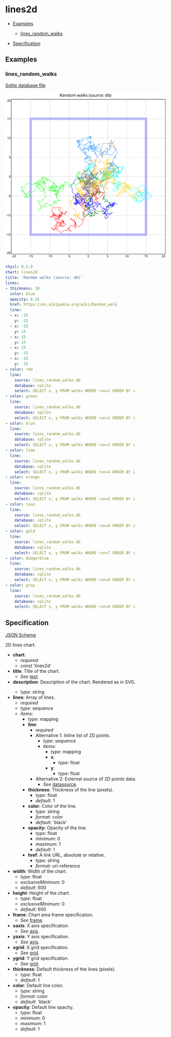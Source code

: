 # lines2d

- [Examples](#examples)
  - [lines_random_walks](#lines_random_walks)

- [Specification](#specification)

## Examples

### lines_random_walks

[Sqlite database file](lines_random_walks.db)

![lines_random_walks SVG](lines_random_walks.svg)

```yaml
chysl: 0.5.0
chart: lines2d
title: 'Random walks (source: db)'
lines:
- thickness: 10
  color: blue
  opacity: 0.25
  href: https://en.wikipedia.org/wiki/Random_walk
  line:
  - x: -15
    y: -15
  - x: -15
    y: 15
  - x: 15
    y: 15
  - x: 15
    y: -15
  - x: -15
    y: -15
- color: red
  line:
    source: lines_random_walks.db
    database: sqlite
    select: SELECT x, y FROM walks WHERE run=1 ORDER BY i
- color: green
  line:
    source: lines_random_walks.db
    database: sqlite
    select: SELECT x, y FROM walks WHERE run=2 ORDER BY i
- color: blue
  line:
    source: lines_random_walks.db
    database: sqlite
    select: SELECT x, y FROM walks WHERE run=3 ORDER BY i
- color: lime
  line:
    source: lines_random_walks.db
    database: sqlite
    select: SELECT x, y FROM walks WHERE run=4 ORDER BY i
- color: orange
  line:
    source: lines_random_walks.db
    database: sqlite
    select: SELECT x, y FROM walks WHERE run=5 ORDER BY i
- color: cyan
  line:
    source: lines_random_walks.db
    database: sqlite
    select: SELECT x, y FROM walks WHERE run=6 ORDER BY i
- color: gold
  line:
    source: lines_random_walks.db
    database: sqlite
    select: SELECT x, y FROM walks WHERE run=7 ORDER BY i
- color: dodgerblue
  line:
    source: lines_random_walks.db
    database: sqlite
    select: SELECT x, y FROM walks WHERE run=8 ORDER BY i
- color: gray
  line:
    source: lines_random_walks.db
    database: sqlite
    select: SELECT x, y FROM walks WHERE run=9 ORDER BY i
```
## Specification

[JSON Schema](lines2d.md)

2D lines chart.

- **chart**:
  - *required*
  - *const* 'lines2d'
- **title**: Title of the chart.
  - *See* [text](schema_defs.md#text).
- **description**: Description of the chart. Rendered as <desc> in SVG.
  - *type*: string
- **lines**: Array of lines.
  - *required*
  - *type*: sequence
  - *items*:
    - *type*: mapping
    - **line**:
      - *required*
      - Alternative 1: Inline list of 2D points.
        - *type*: sequence
        - *items*:
          - *type*: mapping
          - **x**:
            - *type*: float
          - **y**:
            - *type*: float
      - Alternative 2: External source of 2D points data.
        - *See* [datasource](schema_defs.md#datasource).
    - **thickness**: Thickness of the line (pixels).
      - *type*: float
      - *default*: 1
    - **color**: Color of the line.
      - *type*: string
      - *format*: color
      - *default*: 'black'
    - **opacity**: Opacity of the line.
      - *type*: float
      - *minimum*: 0
      - *maximum*: 1
      - *default*: 1
    - **href**: A link URL, absolute or relative.
      - *type*: string
      - *format*: uri-reference
- **width**: Width of the chart.
  - *type*: float
  - *exclusiveMinimum*: 0
  - *default*: 600
- **height**: Height of the chart.
  - *type*: float
  - *exclusiveMinimum*: 0
  - *default*: 600
- **frame**: Chart area frame specification.
  - *See* [frame](schema_defs.md#frame).
- **xaxis**: X axis specification.
  - *See* [axis](schema_defs.md#axis).
- **yaxis**: Y axis specification.
  - *See* [axis](schema_defs.md#axis).
- **xgrid**: X grid specification.
  - *See* [grid](schema_defs.md#grid).
- **ygrid**: Y grid specification.
  - *See* [grid](schema_defs.md#grid).
- **thickness**: Default thickness of the lines (pixels).
  - *type*: float
  - *default*: 1
- **color**: Default line color.
  - *type*: string
  - *format*: color
  - *default*: 'black'
- **opacity**: Default line opacity.
  - *type*: float
  - *minimum*: 0
  - *maximum*: 1
  - *default*: 1

